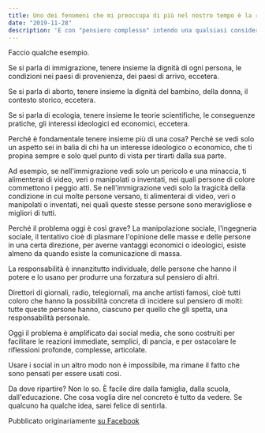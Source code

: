 ```yaml
---
title: Uno dei fenomeni che mi preoccupa di più nel nostro tempo è la rarità di pensieri complessi.
date: "2019-11-28"
description: 'E con "pensiero complesso" intendo una qualsiasi considerazione che tenga insieme più di una cosa alla volta.'
---
```


Faccio qualche esempio.

Se si parla di immigrazione, tenere insieme la dignità di ogni persona, le condizioni nei paesi di provenienza, dei paesi di arrivo, eccetera.

Se si parla di aborto, tenere insieme la dignità del bambino, della donna, il contesto storico, eccetera.

Se si parla di ecologia, tenere insieme le teorie scientifiche, le conseguenze pratiche, gli interessi ideologici ed economici, eccetera.

Perché è fondamentale tenere insieme più di una cosa? Perché se vedi solo un aspetto sei in balia di chi ha un interesse ideologico o economico, che ti propina sempre e solo quel punto di vista per tirarti dalla sua parte.

Ad esempio, se nell'immigrazione vedi solo un pericolo e una minaccia, ti alimenterai di video, veri o manipolati o inventati, nei quali persone di colore commettono i peggio atti. Se nell'immigrazione vedi solo la tragicità della condizione in cui molte persone versano, ti alimenterai di video, veri o manipolati o inventati, nei quali queste stesse persone sono meravigliose e migliori di tutti.

Perché il problema oggi è così grave? La manipolazione sociale, l'ingegneria sociale, il tentativo cioè di plasmare l'opinione delle masse e delle persone in una certa direzione, per averne vantaggi economici o ideologici, esiste almeno da quando esiste la comunicazione di massa.

La responsabilità è innanzitutto individuale, delle persone che hanno il potere e lo usano per produrre una forzatura sul pensiero di altri.

Direttori di giornali, radio, telegiornali, ma anche artisti famosi, cioè tutti coloro che hanno la possibilità concreta di incidere sul pensiero di molti: tutte queste persone hanno, ciascuno per quello che gli spetta, una responsabilità personale.

Oggi il problema è amplificato dai social media, che sono costruiti per facilitare le reazioni immediate, semplici, di pancia, e per ostacolare le riflessioni profonde, complesse, articolate.

Usare i social in un altro modo non è impossibile, ma rimane il fatto che sono pensati per essere usati così.

Da dove ripartire? Non lo so. È facile dire dalla famiglia, dalla scuola, dall'educazione. Che cosa voglia dire nel concreto è tutto da vedere. Se qualcuno ha qualche idea, sarei felice di sentirla.

Pubblicato originariamente [su Facebook](https://www.facebook.com/carlo.mrtn/posts/10220820350962897)
